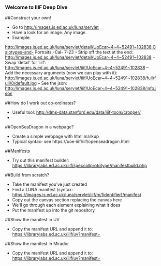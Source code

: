 ### Welcome to IIIF Deep Dive


##Construct your own!
- Go to http://images.is.ed.ac.uk/luna/servlet
- Have a look for an image. Any image.
- Example:

http://images.is.ed.ac.uk/luna/servlet/detail/UoEcar~4~4~52491~102838:Calotypes-and- Portraits,-Cal- 7-23
– Strip off the text at the end:
http://images.is.ed.ac.uk/luna/servlet/detail/UoEcar~4~4~52491~102838
– Swap ‘detail’ for ‘iiif’:
http://images.is.ed.ac.uk/luna/servlet/iiif/UoEcar~4~4~52491~102838
– Add the necessary arguments (now we can play with it):
http://images.is.ed.ac.uk/luna/servlet/iiif/UoEcar~4~4~52491~102838/full/full/0/default.jpg
– See the json:
http://images.is.ed.ac.uk/luna/servlet/iiif/UoEcar~4~4~52491~102838/info.json

##How do I work out co-ordinates?
- Useful tool:
http://dms-data.stanford.edu/data/iiif-tools/cropper/
- 

##OpenSeaDragon in a webpage?

- Create a simple webpage with html markup
- Typical syntax- see https://uoe-iiif/iiif/openseadragon.html


##Manifests
- Try out this manifest builder:
https://librarylabs.ed.ac.uk/iiif/speccollprototype/manifestbuild.php

##Build from scratch?
- Take the manifest you've just created
- Find a LUNA manifest (syntax: https://images.is.ed.ac.uk/luna/servlet/iiif/m/[identifier]/manifest
- Copy out the canvas section replacing the canvas here
- We'll go through each element explaining what it does
- Put the manifest up into the git repository

##Show the manifest in UV
- Copy the manifest URL and append it to: https://librarylabs.ed.ac.uk/iiif/uv?manifest=

##Show the manifest in Mirador
- Copy the manifest URL and append it to: https://librarylabs.ed.ac.uk/iiif/uv?manifest=

